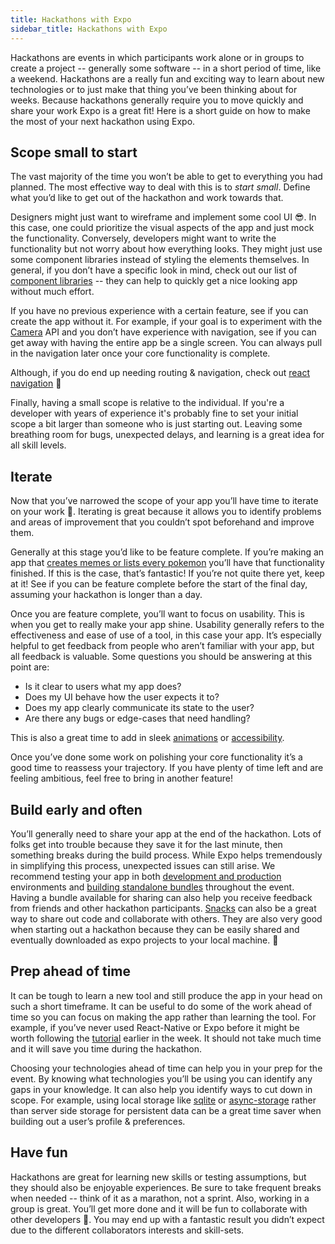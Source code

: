 ```yaml
---
title: Hackathons with Expo
sidebar_title: Hackathons with Expo
---
```


Hackathons are events in which participants work alone or in groups to create a project -- generally some software -- in a short period of time, like a weekend. Hackathons are a really fun and exciting way to learn about new technologies or to just make that thing you’ve been thinking about for weeks. Because hackathons generally require you to move quickly and share your work Expo is a great fit! Here is a short guide on how to make the most of your next hackathon using Expo.

## Scope small to start

The vast majority of the time you won’t be able to get to everything you had planned. The most effective way to deal with this is to _start small_. Define what you’d like to get out of the hackathon and work towards that.

Designers might just want to wireframe and implement some cool UI 😎. In this case, one could prioritize the visual aspects of the app and just mock the functionality. Conversely, developers might want to write the functionality but not worry about how everything looks. They might just use some component libraries instead of styling the elements themselves. In general, if you don’t have a specific look in mind, check out our list of [component libraries](https://docs.expo.io/guides/userinterface/) -- they can help to quickly get a nice looking app without much effort.

If you have no previous experience with a certain feature, see if you can create the app without it. For example, if your goal is to experiment with the [Camera](https://docs.expo.io/versions/latest/sdk/camera) API and you don’t have experience with navigation, see if you can get away with having the entire app be a single screen. You can always pull in the navigation later once your core functionality is complete.

Although, if you do end up needing routing & navigation, check out [react navigation](https://docs.expo.io/guides/routing-and-navigation/) 👏

Finally, having a small scope is relative to the individual. If you're a developer with years of experience it's probably fine to set your initial scope a bit larger than someone who is just starting out. Leaving some breathing room for bugs, unexpected delays, and learning is a great idea for all skill levels.

## Iterate

Now that you’ve narrowed the scope of your app you’ll have time to iterate on your work 🥳. Iterating is great because it allows you to identify problems and areas of improvement that you couldn’t spot beforehand and improve them.

Generally at this stage you’d like to be feature complete. If you’re making an app that [creates memes or lists every pokemon](https://github.com/expo/hackathon-examples) you’ll have that functionality finished. If this is the case, that’s fantastic! If you’re not quite there yet, keep at it! See if you can be feature complete before the start of the final day, assuming your hackathon is longer than a day.

Once you are feature complete, you’ll want to focus on usability. This is when you get to really make your app shine. Usability generally refers to the effectiveness and ease of use of a tool, in this case your app. It’s especially helpful to get feedback from people who aren’t familiar with your app, but all feedback is valuable. Some questions you should be answering at this point are:

- Is it clear to users what my app does?
- Does my UI behave how the user expects it to?
- Does my app clearly communicate its state to the user?
- Are there any bugs or edge-cases that need handling?

This is also a great time to add in sleek [animations](https://docs.expo.io/versions/latest/sdk/reanimated/) or [accessibility](https://reactnative.dev/docs/accessibility?redirected).

Once you’ve done some work on polishing your core functionality it’s a good time to reassess your trajectory. If you have plenty of time left and are feeling ambitious, feel free to bring in another feature!

## Build early and often

You’ll generally need to share your app at the end of the hackathon. Lots of folks get into trouble because they save it for the last minute, then something breaks during the build process. While Expo helps tremendously in simplifying this process, unexpected issues can still arise. We recommend testing your app in both [development and production](https://docs.expo.io/workflow/development-mode/) environments and [building standalone bundles](https://docs.expo.io/distribution/building-standalone-apps/) throughout the event. Having a bundle available for sharing can also help you receive feedback from friends and other hackathon participants. [Snacks](https://docs.expo.io/workflow/snack/) can also be a great way to share out code and collaborate with others. They are also very good when starting out a hackathon because they can be easily shared and eventually downloaded as expo projects to your local machine. 🚀

## Prep ahead of time

It can be tough to learn a new tool and still produce the app in your head on such a short timeframe. It can be useful to do some of the work ahead of time so you can focus on making the app rather than learning the tool. For example, if you’ve never used React-Native or Expo before it might be worth following the [tutorial](https://docs.expo.io/tutorial/planning/) earlier in the week. It should not take much time and it will save you time during the hackathon.

Choosing your technologies ahead of time can help you in your prep for the event. By knowing what technologies you’ll be using you can identify any gaps in your knowledge. It can also help you identify ways to cut down in scope. For example, using local storage like [sqlite](https://docs.expo.io/versions/latest/sdk/sqlite/) or [async-storage](https://docs.expo.io/versions/latest/sdk/async-storage/) rather than server side storage for persistent data can be a great time saver when building out a user’s profile & preferences.

## Have fun

Hackathons are great for learning new skills or testing assumptions, but they should also be enjoyable experiences. Be sure to take frequent breaks when needed -- think of it as a marathon, not a sprint. Also, working in a group is great. You’ll get more done and it will be fun to collaborate with other developers 🤝. You may end up with a fantastic result you didn’t expect due to the different collaborators interests and skill-sets.
